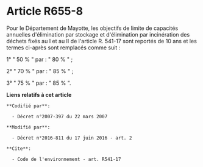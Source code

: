 # Article R655-8

Pour le Département de Mayotte, les objectifs de limite de capacités annuelles d'élimination par stockage et d'élimination
par incinération des déchets fixés au I et au II de l'article R. 541-17 sont reportés de 10 ans et les termes ci-après sont
remplacés comme suit : 

1° " 50 % " par : " 80 % " ; 

2° " 70 % " par : " 85 % " ; 

3° " 75 % " par : " 85 % ".

**Liens relatifs à cet article**

	**Codifié par**:

	  - Décret n°2007-397 du 22 mars 2007

	**Modifié par**:

	  - Décret n°2016-811 du 17 juin 2016 - art. 2

	**Cite**:

	  - Code de l'environnement - art. R541-17
